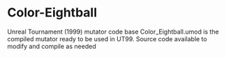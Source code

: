 # Color-Eightball
Unreal Tournament (1999) mutator code base
Color_Eightball.umod is the compiled mutator ready to be used in UT99. 
Source code available to modify and compile as needed
